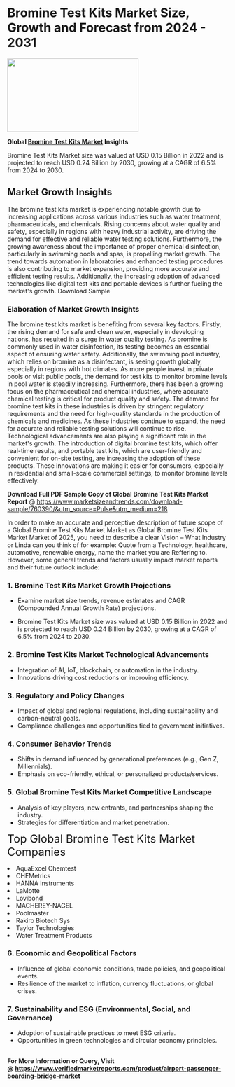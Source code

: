 <H1>Bromine Test Kits Market Size, Growth and Forecast from 2024 - 2031</H1><img class="aligncenter size-medium wp-image-584254" src="https://thirdeyenews.in/wp-content/uploads/2024/09/Global-Market-Research-300x168.jpeg" alt="" width="300" height="168" /><p><strong>Global&nbsp;<a href="https://www.marketsizeandtrends.com/download-sample/760390/&amp;utm_source=Pulse&amp;utm_medium=218">Bromine Test Kits Market</a> Insights</strong></p><p>Bromine Test Kits Market size was valued at USD 0.15 Billion in 2022 and is projected to reach USD 0.24 Billion by 2030, growing at a CAGR of 6.5% from 2024 to 2030.</p><p><h2>Market Growth Insights</h2> The bromine test kits market is experiencing notable growth due to increasing applications across various industries such as water treatment, pharmaceuticals, and chemicals. Rising concerns about water quality and safety, especially in regions with heavy industrial activity, are driving the demand for effective and reliable water testing solutions. Furthermore, the growing awareness about the importance of proper chemical disinfection, particularly in swimming pools and spas, is propelling market growth. The trend towards automation in laboratories and enhanced testing procedures is also contributing to market expansion, providing more accurate and efficient testing results. Additionally, the increasing adoption of advanced technologies like digital test kits and portable devices is further fueling the market's growth. Download Sample <h3>Elaboration of Market Growth Insights</h3> The bromine test kits market is benefiting from several key factors. Firstly, the rising demand for safe and clean water, especially in developing nations, has resulted in a surge in water quality testing. As bromine is commonly used in water disinfection, its testing becomes an essential aspect of ensuring water safety. Additionally, the swimming pool industry, which relies on bromine as a disinfectant, is seeing growth globally, especially in regions with hot climates. As more people invest in private pools or visit public pools, the demand for test kits to monitor bromine levels in pool water is steadily increasing. Furthermore, there has been a growing focus on the pharmaceutical and chemical industries, where accurate chemical testing is critical for product quality and safety. The demand for bromine test kits in these industries is driven by stringent regulatory requirements and the need for high-quality standards in the production of chemicals and medicines. As these industries continue to expand, the need for accurate and reliable testing solutions will continue to rise. Technological advancements are also playing a significant role in the market's growth. The introduction of digital bromine test kits, which offer real-time results, and portable test kits, which are user-friendly and convenient for on-site testing, are increasing the adoption of these products. These innovations are making it easier for consumers, especially in residential and small-scale commercial settings, to monitor bromine levels effectively. </p><p><span class=""><strong>Download Full PDF Sample Copy of Global Bromine Test Kits Market Report</strong> @ <a href="https://www.marketsizeandtrends.com/download-sample/760390/&amp;utm_source=Pulse&amp;utm_medium=218" target="_blank">https://www.marketsizeandtrends.com/download-sample/760390/&amp;utm_source=Pulse&amp;utm_medium=218</a></span></p><p>In order to make an accurate and perceptive description of future scope of a Global&nbsp;Bromine Test Kits Market Market as Global&nbsp;Bromine Test Kits Market Market of 2025, you need to describe a clear Vision &ndash; What Industry or Linda can you think of for example: Quote from a Technology, healthcare, automotive, renewable energy, name the market you are Reffering to. However, some general trends and factors usually impact market reports and their future outlook include:</p><h3>1.&nbsp;<strong>Bromine Test Kits Market Growth Projections</strong></h3><ul><li>Examine market size trends, revenue estimates and CAGR (Compounded Annual Growth Rate) projections.</li><li><p>Bromine Test Kits Market size was valued at USD 0.15 Billion in 2022 and is projected to reach USD 0.24 Billion by 2030, growing at a CAGR of 6.5% from 2024 to 2030.</p></li></ul><h3>2.&nbsp;<strong>Bromine Test Kits Market Technological Advancements</strong></h3><ul><li>Integration of AI, IoT, blockchain, or automation in the industry.</li><li>Innovations driving cost reductions or improving efficiency.</li></ul><h3>3.&nbsp;<strong>Regulatory and Policy Changes</strong></h3><ul><li>Impact of global and regional regulations, including sustainability and carbon-neutral goals.</li><li>Compliance challenges and opportunities tied to government initiatives.</li></ul><h3>4.&nbsp;<strong>Consumer Behavior Trends</strong></h3><ul><li>Shifts in demand influenced by generational preferences (e.g., Gen Z, Millennials).</li><li>Emphasis on eco-friendly, ethical, or personalized products/services.</li></ul><h3>5.&nbsp;<strong>Global Bromine Test Kits Market Competitive Landscape</strong></h3><ul><li>Analysis of key players, new entrants, and partnerships shaping the industry.</li><li>Strategies for differentiation and market penetration.</li></ul><p data-pm-slice="1 1 []"><span style="color: inherit; font-family: inherit; font-size: 25px;">Top Global Bromine Test Kits Market Companies</span></p><div class="" data-test-id=""><p><li>AquaExcel Chemtest</li><li> CHEMetrics</li><li> HANNA Instruments</li><li> LaMotte</li><li> Lovibond</li><li> MACHEREY-NAGEL</li><li> Poolmaster</li><li> Rakiro Biotech Sys</li><li> Taylor Technologies</li><li> Water Treatment Products</li></p></div><h3>6.&nbsp;<strong>Economic and Geopolitical Factors</strong></h3><ul><li>Influence of global economic conditions, trade policies, and geopolitical events.</li><li>Resilience of the market to inflation, currency fluctuations, or global crises.</li></ul><h3>7.&nbsp;<strong>Sustainability and ESG (Environmental, Social, and Governance)</strong></h3><ul><li>Adoption of sustainable practices to meet ESG criteria.</li><li>Opportunities in green technologies and circular economy principles.</li></ul><h2><strong style="font-size: 14px;">For More Information or Query, Visit @&nbsp;</strong><a style="background-color: #ffffff; font-size: 14px;" href="https://www.marketsizeandtrends.com/report/bromine-test-kits-market/" target="_blank">https://www.verifiedmarketreports.com/product/airport-passenger-boarding-bridge-market</a></h2>
